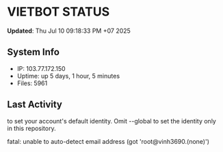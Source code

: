 # VIETBOT STATUS
**Updated**: Thu Jul 10 09:18:33 PM +07 2025

## System Info
- IP: 103.77.172.150
- Uptime: up 5 days, 1 hour, 5 minutes
- Files: 5961

## Last Activity

to set your account's default identity.
Omit --global to set the identity only in this repository.

fatal: unable to auto-detect email address (got 'root@vinh3690.(none)')
